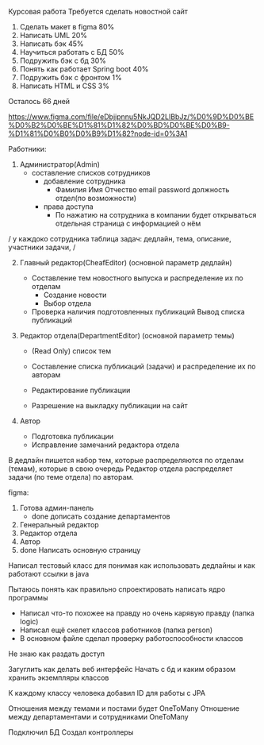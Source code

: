 Курсовая работа
Требуется сделать новостной сайт


1) Сделать макет в figma 80%
2) Написать UML 20%	
3) Написать бэк 45%
4) Научиться работать с БД 50%
5) Подружить бэк с бд 30%
6) Понять как работает Spring boot 40%
7) Подружить бэк с фронтом 1%
8) Написать HTML и CSS 3%


Осталось 66	 дней	


https://www.figma.com/file/eDbjipnnu5NkJQD2LIBbJz/%D0%9D%D0%BE%D0%B2%D0%BE%D1%81%D1%82%D0%BD%D0%BE%D0%B9-%D1%81%D0%B0%D0%B9%D1%82?node-id=0%3A1


Работники:
1) Администратор(Admin)
	* составление списков сотрудников
		* добавление сотрудника
			* Фамилия Имя Отчество email password должность отдел(по возможности)
		* права доступа
			* По нажатию на сотрудника в компании будет открываться отдельная страница с информацией о нём


/ у каждоко сотрудника таблица задач:
	дедлайн,
	тема,
	описание,
	участники задачи,
/ 
	
2) Главный редактор(CheafEditor) (основной параметр дедлайн) 
	* Составление тем новостного выпуска и распределение их по отделам
		* Создание новости
		* Выбор отдела
	* Проверка наличия подготовленных публикаций
		Вывод списка публикаций

3) Редактор отдела(DepartmentEditor) (основной параметр темы) 
	* (Read Only) список тем
	* Составление списка публикаций (задачи) и распределение их по авторам
		
	* Редактирование публикации

	* Разрешение на выкладку публикации на сайт

4) Автор
	* Подготовка публикации
	* Исправление замечаний редактора отдела

В дедлайн пишется набор тем, которые распределяются по отделам (темам), которые в свою очередь Редактор отдела распределяет задачи (по теме отдела) по авторам.

figma: 
1) Готова админ-панель
	* done дописать создание департаментов
2) Генеральный редактор
3) Редактор отдела
4) Автор
5) done Написать основную страницу


Написал тестовый класс для понимая как использовать дедлайны и как работают ссылки в java

Пытаюсь понять как правильно спроектировать написать ядро программы
* Написал что-то похожее на правду но очень карявую правду (папка logic)
* Написал ещё скелет классов работников (папка person)
* В основном файле сделал проверку работоспособности классов

Не знаю как раздать доступ

Загуглить как делать веб интерфейс
Начать с бд и каким образом хранить экземпляры классов


К каждому классу человека добавил ID для работы с JPA

Отношения между темами и постами будет OneToMany
Отношение между департаментами и сотрудниками OneToMany

Подключил БД
Создал контроллеры
